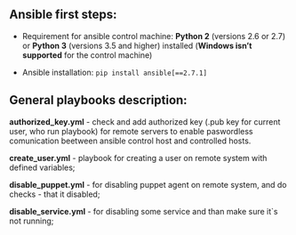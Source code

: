 ## Ansible first steps:

* Requirement for ansible control machine:
**Python 2** (versions 2.6 or 2.7) or **Python 3** (versions 3.5 and higher) installed (**Windows isn’t supported** for the control machine)

* Ansible installation:
``` pip install ansible[==2.7.1] ```

## General playbooks description:

**authorized_key.yml** - check and add authorized key (.pub key for current user, who run playbook) for remote servers to enable paswordless comunication beetween ansible control host and controlled hosts.

**create_user.yml** - playbook for creating a user on remote system with defined variables;

**disable_puppet.yml** - for disabling puppet agent on remote system, and do checks - that it disabled;

**disable_service.yml** - for disabling some service and than make sure it`s not running;
